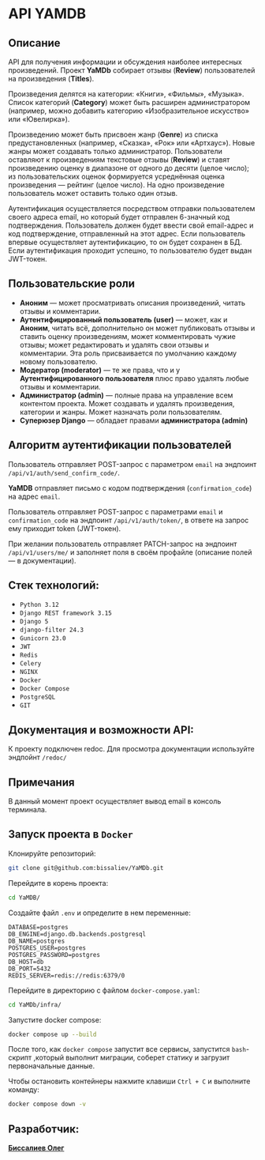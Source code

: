 # API YAMDB

## Описание

API для получения информации и обсуждения наиболее интересных произведений.
Проект **YaMDb** собирает отзывы (**Review**) пользователей на произведения (**Titles**).

Произведения делятся на категории: «Книги», «Фильмы», «Музыка». Список категорий (**Category**) может быть расширен администратором (например, можно добавить категорию «Изобразительное искусство» или «Ювелирка»).

Произведению может быть присвоен жанр (**Genre**) из списка предустановленных (например, «Сказка», «Рок» или «Артхаус»). Новые жанры может создавать только администратор.
Пользователи оставляют к произведениям текстовые отзывы (**Review**) и ставят произведению оценку в диапазоне от одного до десяти (целое число); из пользовательских оценок формируется усреднённая оценка произведения — рейтинг (целое число). На одно произведение пользователь может оставить только один отзыв.

Аутентификация осуществляется посредством отправки пользователем своего адреса email, но который будет отправлен 6-значный код подтверждения. Пользователь должен будет ввести свой email-адрес и код подтверждение, отправленный на этот адрес. Если пользователь впервые осуществляет аутентификацию, то он будет сохранен в БД. Если аутентификация проходит успешно, то пользователю будет выдан JWT-токен.

## Пользовательские роли

-   **Аноним** — может просматривать описания произведений, читать отзывы и комментарии.
-   **Аутентифицированный пользователь (user)** — может, как и **Аноним**, читать всё, дополнительно он может публиковать отзывы и ставить оценку произведениям, может комментировать чужие отзывы; может редактировать и удалять свои отзывы и комментарии. Эта роль присваивается по умолчанию каждому новому пользователю.
-   **Модератор (moderator)** — те же права, что и у **Аутентифицированного пользователя** плюс право удалять любые отзывы и комментарии.
-   **Администратор (admin)** — полные права на управление всем контентом проекта. Может создавать и удалять произведения, категории и жанры. Может назначать роли пользователям.
-   **Суперюзер Django** — обладает правами **администратора (admin)**

## Алгоритм аутентификации пользователей

Пользователь отправляет POST-запрос с параметром `email` на эндпоинт `/api/v1/auth/send_confirm_code/`.

**YaMDB** отправляет письмо с кодом подтверждения (`confirmation_code`) на адрес `email`.

Пользователь отправляет POST-запрос с параметрами `email` и `confirmation_code` на эндпоинт `/api/v1/auth/token/`, в ответе на запрос ему приходит token (JWT-токен).

При желании пользователь отправляет PATCH-запрос на эндпоинт `/api/v1/users/me/` и заполняет поля в своём профайле (описание полей — в документации).

## Стек технологий:

-   `Python 3.12`
-   `Django REST framework 3.15`
-   `Django 5`
-   `django-filter 24.3`
-   `Gunicorn 23.0`
-   `JWT`
-   `Redis`
-   `Celery`
-   `NGINX`
-   `Docker`
-   `Docker Compose`
-   `PostgreSQL`
-   `GIT`

## Документация и возможности API:

К проекту подключен redoc. Для просмотра документации используйте эндпойнт `/redoc/`

## Примечания

В данный момент проект осуществляет вывод email в консоль терминала.

## Запуск проекта в `Docker`

Клонируйте репозиторий:

```bash
git clone git@github.com:bissaliev/YaMDb.git
```

Перейдите в корень проекта:

```bash
cd YaMDB/
```

Создайте файл `.env` и определите в нем переменные:

```
DATABASE=postgres
DB_ENGINE=django.db.backends.postgresql
DB_NAME=postgres
POSTGRES_USER=postgres
POSTGRES_PASSWORD=postgres
DB_HOST=db
DB_PORT=5432
REDIS_SERVER=redis://redis:6379/0
```

Перейдите в директорию с файлом `docker-compose.yaml`:

```bash
cd YaMDb/infra/
```

Запустите docker compose:

```bash
docker compose up --build
```

После того, как `docker compose` запустит все сервисы, запустится `bash`-скрипт ,который выполнит миграции, соберет статику и загрузит первоначальные данные.

Чтобы остановить контейнеры нажмите клавиши `Ctrl + C` и выполните команду:

```bash
docker compose down -v
```

## Разработчик:

[**Биссалиев Олег**](https://github.com/bissaliev)
